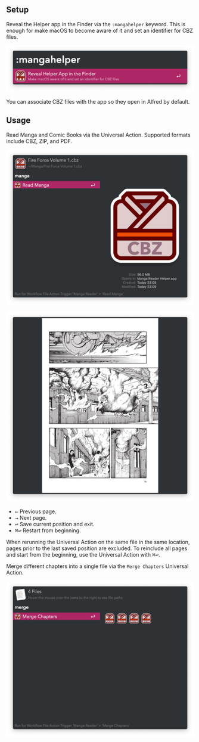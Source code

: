 ## Setup

Reveal the Helper app in the Finder via the `:mangahelper` keyword. This is enough for make macOS to become aware of it and set an identifier for CBZ files.

![Show helper app in Finder](images/helper.png)

You can associate CBZ files with the app so they open in Alfred by default.

## Usage

Read Manga and Comic Books via the Universal Action. Supported formats include CBZ, ZIP, and PDF.

![Universal Action to initiate reading](images/ua.png)

![Reading pages](images/reading.png)

* <kbd>←</kbd> Previous page.
* <kbd>→</kbd> Next page.
* <kbd>↩</kbd> Save current position and exit.
* <kbd>⌘</kbd><kbd>↩</kbd> Restart from beginning.

When rerunning the Universal Action on the same file in the same location, pages prior to the last saved position are excluded. To reinclude all pages and start from the beginning, use the Universal Action with <kbd>⌘</kbd><kbd>↩</kbd>.

Merge different chapters into a single file via the `Merge Chapters` Universal Action.

![Universal Action to merge chapters](images/merge.png)
